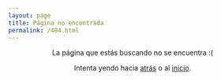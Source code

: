 ```yaml
---
layout: page
title: Página no encontrada
permalink: /404.html
---
```


<p align="center">
La página que estás buscando no se encuentra :(
</p>

<p align="center">
Intenta yendo hacia <a href="javascript:history.back()">atrás</a>
o al <a href="{{ "/" | relative_url }}">inicio</a>.
</p>
